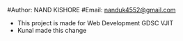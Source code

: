 #Author: NAND KISHORE 
#Email: nanduk4552@gmail.com
- This project is made for Web Development GDSC VJIT
- Kunal made this change

